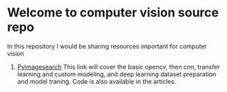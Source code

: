 # Welcome to computer vision source repo
In this repository I would be sharing resources important for computer vision 
1. [Pyimagesearch](https://www.pyimagesearch.com/start-here/)
This link will cover the basic opencv, then cnn, transfer learning and custom modeling, and deep learning dataset preparation and model traning. Code is also available in the articles.